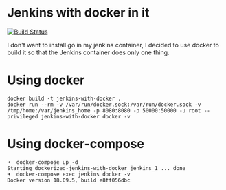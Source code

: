 Jenkins with docker in it
====
[![Build Status](https://travis-ci.org/juacompe/dockerized-jenkins-with-docker.svg?branch=master)](https://travis-ci.org/juacompe/dockerized-jenkins-with-docker)

I don't want to install go in my jenkins container, I decided to use docker to build it so that the Jenkins container does only one thing.

Using docker
===

```
docker build -t jenkins-with-docker .
docker run --rm -v /var/run/docker.sock:/var/run/docker.sock -v /tmp/home:/var/jenkins_home -p 8080:8080 -p 50000:50000 -u root --privileged jenkins-with-docker docker -v
```

Using docker-compose
===

```
➜  docker-compose up -d
Starting dockerized-jenkins-with-docker_jenkins_1 ... done
➜  docker-compose exec jenkins docker -v
Docker version 18.09.5, build e8ff056dbc
```